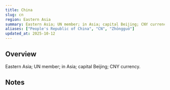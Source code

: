 ```yaml
---
title: China
slug: cn
region: Eastern Asia
summary: Eastern Asia; UN member; in Asia; capital Beijing; CNY currency.
aliases: ["People's Republic of China", "CN", "Zhōngguó"]
updated_at: 2025-10-12
---
```


## Overview

Eastern Asia; UN member; in Asia; capital Beijing; CNY currency.

## Notes

<!-- Add your first note below -->

